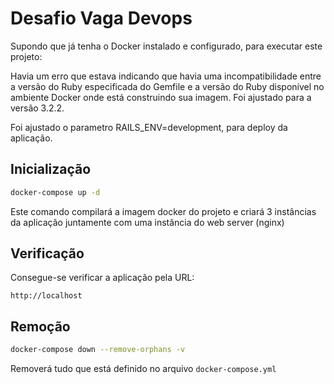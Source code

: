 Desafio Vaga Devops
===================

Supondo que já tenha o Docker instalado e configurado, para executar este projeto:

Havia um erro que estava indicando que havia uma incompatibilidade entre a versão do Ruby especificada do Gemfile e a versão do Ruby disponível no ambiente Docker onde está construindo sua imagem.
Foi ajustado para a versão 3.2.2.

Foi ajustado o parametro RAILS_ENV=development, para deploy da aplicação.

## Inicialização

```bash
docker-compose up -d
```

Este comando compilará a imagem docker do projeto e criará 3 instâncias da aplicação
juntamente com uma instância do web server (nginx)

## Verificação

Consegue-se verificar a aplicação pela URL:

```
http://localhost
```

## Remoção

```bash
docker-compose down --remove-orphans -v
```

Removerá tudo que está definido no arquivo `docker-compose.yml`




